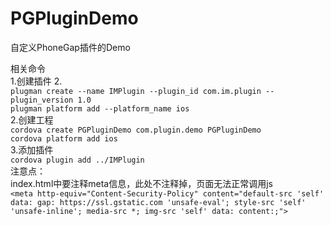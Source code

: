 # PGPluginDemo
自定义PhoneGap插件的Demo

相关命令
<br>
1.创建插件
2.<br>
`plugman create --name IMPlugin --plugin_id com.im.plugin --plugin_version 1.0`
<br>
`plugman platform add --platform_name ios`
<br>
2.创建工程
<br>
`cordova create PGPluginDemo com.plugin.demo PGPluginDemo`
<br>
`cordova platform add ios`
<br>
3.添加插件
<br>
`cordova plugin add ../IMPlugin`
<br>
注意点：
<br>
index.html中要注释meta信息，此处不注释掉，页面无法正常调用js
<br>
`<meta http-equiv="Content-Security-Policy" content="default-src 'self' data: gap: https://ssl.gstatic.com 'unsafe-eval'; style-src 'self' 'unsafe-inline'; media-src *; img-src 'self' data: content:;">`

